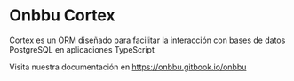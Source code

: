# Onbbu Cortex
Cortex es un ORM diseñado para facilitar la interacción con bases de datos PostgreSQL en aplicaciones TypeScript

Visita nuestra documentación en https://onbbu.gitbook.io/onbbu